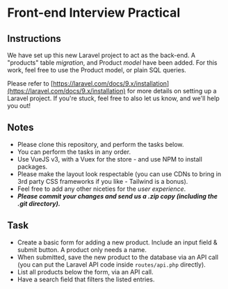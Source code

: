 # Front-end Interview Practical

## Instructions

We have set up this new Laravel project to act as the back-end. A "products" table *migration*, and Product *model* have been added. For this work, feel free to use the Product model, or plain SQL queries.

Please refer to [https://laravel.com/docs/9.x/installation](https://laravel.com/docs/9.x/installation) for more details on setting up a Laravel project. If you're stuck, feel free to also let us know, and we'll help you out!

## Notes

- Please clone this repository, and perform the tasks below.
- You can perform the tasks in any order.
- Use VueJS v3, with a Vuex for the store - and use NPM to install packages.
- Please make the layout look respectable (you can use CDNs to bring in 3rd party CSS frameworks if you like - Tailwind is a bonus).
- Feel free to add any other niceties for the *user experience*.
- ***Please commit your changes and send us a .zip copy (including the .git directory).***

## Task

- Create a basic form for adding a new product. Include an input field &amp; submit button. A product only needs a name.
- When submitted, save the new product to the database via an API call (you can put the Laravel API code inside `routes/api.php` directly).
- List all products below the form, via an API call.
- Have a search field that filters the listed entries.
